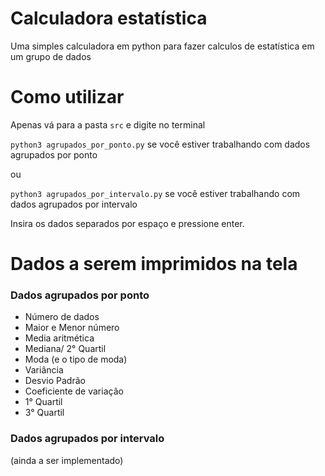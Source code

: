 # Calculadora estatística
Uma simples calculadora em python para fazer calculos de estatística em um grupo de dados

# Como utilizar

Apenas vá para a pasta ```src``` e digite no terminal

```python3 agrupados_por_ponto.py``` se você estiver trabalhando com dados agrupados por ponto 

ou

```python3 agrupados_por_intervalo.py``` se você estiver trabalhando com dados agrupados por intervalo

Insira os dados separados por espaço e pressione enter.

# Dados a serem imprimidos na tela

### Dados agrupados por ponto

* Número de dados
* Maior e Menor número
* Media aritmética 
* Mediana/ 2° Quartil
* Moda (e o tipo de moda)
* Variância
* Desvio Padrão
* Coeficiente de variação
* 1° Quartil
* 3° Quartil

### Dados agrupados por intervalo

(ainda a ser implementado)
